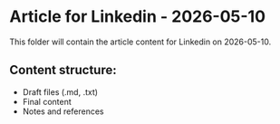 # Article for Linkedin - 2026-05-10

This folder will contain the article content for Linkedin on 2026-05-10.

## Content structure:
- Draft files (.md, .txt)
- Final content
- Notes and references
